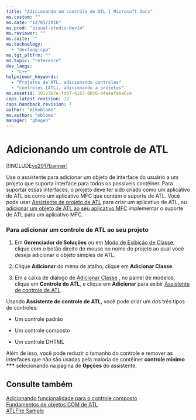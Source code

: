```yaml
---
title: "Adicionando um controle de ATL | Microsoft Docs"
ms.custom: ""
ms.date: "12/03/2016"
ms.prod: "visual-studio-dev14"
ms.reviewer: ""
ms.suite: ""
ms.technology: 
  - "devlang-cpp"
ms.tgt_pltfrm: ""
ms.topic: "reference"
dev_langs: 
  - "C++"
helpviewer_keywords: 
  - "Projetos de ATL, adicionando controles"
  - "controles [ATL], adicionando a projetos"
ms.assetid: 10223e7e-fdb7-4163-80c6-44aeafa8e6ce
caps.latest.revision: 12
caps.handback.revision: 7
author: "mikeblome"
ms.author: "mblome"
manager: "ghogen"
---
```

# Adicionando um controle de ATL
[!INCLUDE[vs2017banner](../../assembler/inline/includes/vs2017banner.md)]

Use o assistente para adicionar um objeto de interface do usuário a um projeto que suporta interface para todos os possíveis contêiner.  Para suportar essas interfaces, o projeto deve ter sido criado como um aplicativo de ATL ou como um aplicativo MFC que contém o suporte de ATL.  Você pode usar [Assistente de projeto de ATL](../Topic/ATL%20Project%20Wizard.md) para criar um aplicativo de ATL, ou [adicionar um objeto de ATL ao seu aplicativo MFC](../../mfc/reference/adding-atl-support-to-your-mfc-project.md) implementar o suporte de ATL para um aplicativo MFC.  
  
### Para adicionar um controle de ATL ao seu projeto  
  
1.  Em **Gerenciador de Soluções** ou em [Modo de Exibição de Classe](http://msdn.microsoft.com/pt-br/8d7430a9-3e33-454c-a9e1-a85e3d2db925), clique com o botão direito do mouse no nome do projeto ao qual você deseja adicionar o objeto simples de ATL.  
  
2.  Clique **Adicionar** do menu de atalho, clique em **Adicionar Classe**.  
  
3.  Em a caixa de diálogo de [Adicionar Classe](../../ide/add-class-dialog-box.md) , no painel de modelos, clique em **Controle do ATL**, e clique em **Adicionar** para exibir [Assistente de controle de ATL](../../atl/reference/atl-control-wizard.md).  
  
 Usando **Assistente de controle de ATL**, você pode criar um dos três tipos de controles:  
  
-   Um controle padrão  
  
-   Um controle composto  
  
-   Um controle DHTML  
  
 Além de isso, você pode reduzir o tamanho do controle e remover as interfaces que não são usadas pela maioria de contêiner **controle mínimo  \*\*\*** selecionando na página de **Opções** do assistente.  
  
## Consulte também  
 [Adicionando funcionalidade para o controle composto](../../atl/adding-functionality-to-the-composite-control.md)   
 [Fundamentos de objetos COM de ATL](../../atl/fundamentals-of-atl-com-objects.md)   
 [ATLFire Sample](http://msdn.microsoft.com/pt-br/5b2649f1-f45b-4cfb-9c4b-4d9459c26b09)